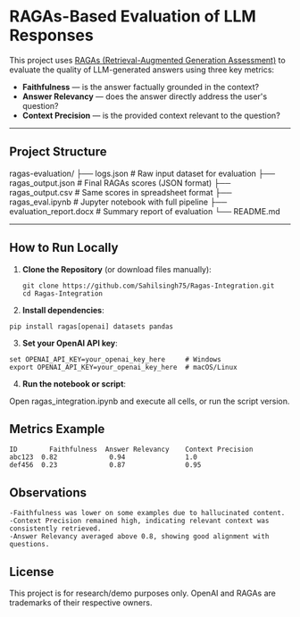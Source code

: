 # RAGAs-Based Evaluation of LLM Responses

This project uses [RAGAs (Retrieval-Augmented Generation Assessment)](https://github.com/explodinggradients/ragas) to evaluate the quality of LLM-generated answers using three key metrics:

- **Faithfulness** — is the answer factually grounded in the context?
- **Answer Relevancy** — does the answer directly address the user's question?
- **Context Precision** — is the provided context relevant to the question?

---

## Project Structure

ragas-evaluation/
├── logs.json # Raw input dataset for evaluation
├── ragas_output.json # Final RAGAs scores (JSON format)
├── ragas_output.csv # Same scores in spreadsheet format
├── ragas_eval.ipynb # Jupyter notebook with full pipeline
├── evaluation_report.docx # Summary report of evaluation
└── README.md


---

## How to Run Locally

1. **Clone the Repository** (or download files manually):

   ```
   git clone https://github.com/Sahilsingh75/Ragas-Integration.git
   cd Ragas-Integration
   ```

2. **Install dependencies**:
  ```
  pip install ragas[openai] datasets pandas
  ```

3. **Set your OpenAI API key**:
  ```
  set OPENAI_API_KEY=your_openai_key_here     # Windows
  export OPENAI_API_KEY=your_openai_key_here  # macOS/Linux
  ```

4. **Run the notebook or script**:

  Open ragas_integration.ipynb and execute all cells, or run the script version.

## Metrics Example
```
ID	      Faithfulness	Answer Relevancy	Context Precision
abc123	0.82	         0.94	            1.0
def456	0.23	         0.87	            0.95
```

## Observations
```
-Faithfulness was lower on some examples due to hallucinated content.
-Context Precision remained high, indicating relevant context was consistently retrieved.
-Answer Relevancy averaged above 0.8, showing good alignment with questions.
```

## License
This project is for research/demo purposes only. OpenAI and RAGAs are trademarks of their respective owners.
